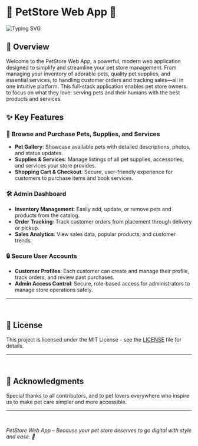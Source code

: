 # 🐾 PetStore Web App 🐾
![Typing SVG](https://readme-typing-svg.demolab.com?font=Noto+Sans&weight=100&size=14&duration=2000&pause=1000&color=F7F7F7&vCenter=true&width=600&lines=Your+one-stop+digital+solution+for+managing+all+pet+store+operations.)

## 🌟 Overview
Welcome to the PetStore Web App, a powerful, modern web application designed to simplify and streamline your pet store management. From managing your inventory of adorable pets, quality pet supplies, and essential services, to handling customer orders and tracking sales—all in one intuitive platform. This full-stack application enables pet store owners to focus on what they love: serving pets and their humans with the best products and services.

## ✨ Key Features
### 🐶 Browse and Purchase Pets, Supplies, and Services
- **Pet Gallery**: Showcase available pets with detailed descriptions, photos, and status updates.
- **Supplies & Services**: Manage listings of all pet supplies, accessories, and services your store provides.
- **Shopping Cart & Checkout**: Secure, user-friendly experience for customers to purchase items and book services.

### 🛠️ Admin Dashboard
- **Inventory Management**: Easily add, update, or remove pets and products from the catalog.
- **Order Tracking**: Track customer orders from placement through delivery or pickup.
- **Sales Analytics**: View sales data, popular products, and customer trends.

### 🔒 Secure User Accounts
- **Customer Profiles**: Each customer can create and manage their profile, track orders, and review past purchases.
- **Admin Access Control**: Secure, role-based access for administrators to manage store operations safely.

---

<br>

## 📜 License
This project is licensed under the MIT License - see the [LICENSE](LICENSE) file for details.

---

<br>

## 🙌 Acknowledgments
Special thanks to all contributors, and to pet lovers everywhere who inspire us to make pet care simpler and more accessible.

---

<br>

*PetStore Web App – Because your pet store deserves to go digital with style and ease. 🐾*
